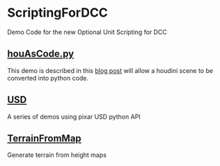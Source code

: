 # ScriptingForDCC
Demo Code for the new Optional Unit Scripting for DCC

## [houAsCode.py](houAsCode.py)

This demo is described in this  [blog post](http://jonmacey.blogspot.com/2011/01/houdini-python-ascode.html) will allow a houdini scene to be converted into python code. 

## [USD](USD)

A series of demos using pixar USD python API

## [TerrainFromMap](TerrainFromMap)

Generate terrain from height maps
